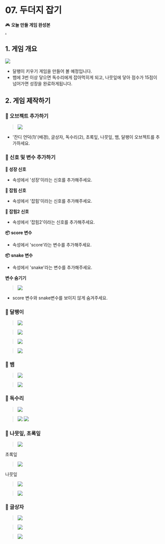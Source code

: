 # 07. 두더지 잡기



🎮  **오늘 만들 게임 완성본**   
[.](https://naver.me/5fPfc9DA) 

## 1. 게임 개요
![](/img/09_달팽이키우기/9_10.png)

- 달팽이 키우기 게임을 만들어 볼 예정입니다. 
- 뱀에 3번 이상 닿으면 독수리에게 잡아먹히게 되고, 나뭇잎에 닿아 점수가 15점이 넘어가면 성장을 완료하게됩니다. 

## 2. 게임 제작하기

### 🧩 오브젝트 추가하기
>![](/img/09_달팽이키우기/9_11.png)

-  '잔디 언덕(1)'(배경), 글상자, 독수리(2), 초록잎, 나뭇잎, 뱀, 달팽이 오브젝트를 추가하세요.


### 🧩 신호 및 변수 추가하기 

**🛜 성장 신호**
- 속성에서 '성장'이라는 신호를 추가해주세요.

**🛜 잡힘 신호**
- 속성에서 '잡힘'이라는 신호를 추가해주세요.

**🛜 잡힘2 신호**
- 속성에서 '잡힘2'이라는 신호를 추가해주세요.

**📦 score 변수**
- 속성에서 'score'라는 변수를 추가해주세요. 

**📦 snake 변수**
- 속성에서 'snake'라는 변수를 추가해주세요. 

**변수 숨기기**

>![](/img/09_달팽이키우기/9_12.png)
- score 변수와 snake변수를 보이지 않게 숨겨주세요.

### 🧩 달팽이

>![](/img/09_달팽이키우기/9_달팽이.png)

>![](/img/09_달팽이키우기/9_13.png)

>![](/img/09_달팽이키우기/9_14.png)

>![](/img/09_달팽이키우기/9_15.png)


### 🧩 뱀
>![](/img/09_달팽이키우기/9_뱀.png)

>![](/img/09_달팽이키우기/9_16.png)


### 🧩 독수리
>![](/img/09_달팽이키우기/9_독수리.png)

>![](/img/09_달팽이키우기/9_19.png)
>![](/img/09_달팽이키우기/9_20.png)

### 🧩 나뭇잎, 초록잎 

>![](/img/09_달팽이키우기/9_나뭇잎.png)

초록잎
>![](/img/09_달팽이키우기/9_17.png)

나뭇잎
>![](/img/09_달팽이키우기/9_18.png)



>![](/img/09_달팽이키우기/9_초록잎.png)

### 🧩 글상자

>![](/img/09_달팽이키우기/9_21.png)


>![](/img/09_달팽이키우기/9_22.png)


>![](/img/09_달팽이키우기/9_23.png)